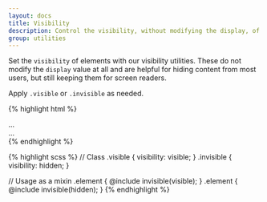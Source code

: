 ```yaml
---
layout: docs
title: Visibility
description: Control the visibility, without modifying the display, of elements with visibility utilities.
group: utilities
---
```


Set the `visibility` of elements with our visibility utilities. These do not modify the `display` value at all and are helpful for hiding content from most users, but still keeping them for screen readers.

Apply `.visible` or `.invisible` as needed.

{% highlight html %}

<div class="visible">...</div>
<div class="invisible">...</div>
{% endhighlight %}

{% highlight scss %} // Class .visible { visibility: visible; } .invisible { visibility: hidden; }

// Usage as a mixin .element { @include invisible(visible); } .element { @include invisible(hidden); } {% endhighlight %}
